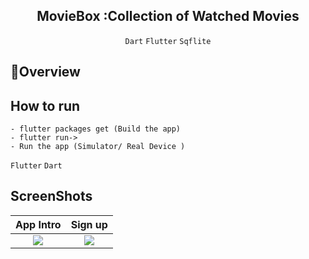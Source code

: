 <div align="center"><h2 align="center">
   MovieBox :Collection of Watched Movies
</h2>
<p align="center">
  
  `Dart` `Flutter` `Sqflite`
  
</p>
  </div>

## :eyes:Overview


## How to run
    
    - flutter packages get (Build the app)
    - flutter run->
    - Run the app (Simulator/ Real Device )
    
   `Flutter` `Dart`


    
## ScreenShots
App Intro                 | Sign up               |
:-------------------------:|:-------------------------:|
<img src="2.jpeg"/> | <img src="1.jpeg"> 
